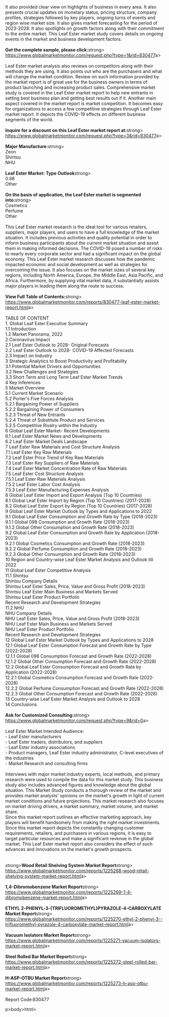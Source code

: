 <html><body><p><br /><br />It also provided clear view on highlights of business in every area. It also presents crucial updates on monetary status, pricing structure, company profiles, strategies followed by key players, ongoing turns of events and region wise market size. It also gives market forecasting for the period of 2023-2028. It also spotlights on growth factors along with their commitment to the entire market. This Leaf Ester market study covers details on ongoing events in the market and business development factors. <br /><br /><strong>Get the complete sample, please click:</strong>strong><br /><a href="https://www.globalmarketmonitor.com/request.php?type=1&amp;rid=830477">https://www.globalmarketmonitor.com/request.php?type=1&amp;rid=830477</a>a><br /><br />Leaf Ester market analysis also reviews on competitors along with their methods they are using. It also points out who are the purchasers and what will change the market condition. Review on such information provided by the market report is of great use for the business owners in terms of product launching and increasing product sales. Comprehensive market study is covered in the Leaf Ester market report to help new entrants in setting best business plan and getting best results out if it. Another main aspect covered in the market report is market competition. It becomes easy for organizations to access a few competitive strategies through Leaf Ester market report. It depicts the COVID-19 effects on different business segments of the world. <br /><br /><strong>Inquire for a discount on this Leaf Ester market report at:</strong>strong><br /><a href="https://www.globalmarketmonitor.com/request.php?type=3&amp;rid=830477">https://www.globalmarketmonitor.com/request.php?type=3&amp;rid=830477</a>a><br /><br /><strong>Major Manufacture:</strong>strong><br /> Zeon <br />Shintsu <br />NHU <br /><br /><strong>Leaf Ester Market: Type Outlook</strong>strong><br />0.98 <br />Other <br /><br /><strong>On the basis of application, the Leaf Ester market is segmented into:</strong>strong><br />Cosmetics <br />Perfume <br />Other <br /><br />This Leaf Ester market research is the ideal tool for various retailers, suppliers, major players, and users to have a full knowledge of the market situation. It includes previous activities and quality potential in order to inform business participants about the current market situation and assist them in making informed decisions. The COVID-19 posed a number of risks to nearly every corporate sector and had a significant impact on the global economy. This Leaf Ester market research discusses how the pandemic impacted economic and social development as well as strategies for overcoming the issue. It also focuses on the market sizes of several key regions, including North America, Europe, the Middle East, Asia Pacific, and Africa. Furthermore, by supplying vital market data, it substantially assists major players in leading them along the route to success.<br /><br /><strong>View Full Table of Contents:</strong>strong><br /><a href="https://www.globalmarketmonitor.com/reports/830477-leaf-ester-market-report.html">https://www.globalmarketmonitor.com/reports/830477-leaf-ester-market-report.html</a>a><br /><br />TABLE OF CONTENT<br />1. Global Leaf Ester Executive Summary<br />1.1 Introduction<br />1.2 Market Panorama, 2022<br />2 Coronavirus Impact<br />2.1 Leaf Ester Outlook to 2028- Original Forecasts<br />2.2 Leaf Ester Outlook to 2028- COVID-19 Affected Forecasts<br />2.3 Impact on Industry<br />3 Strategic Analytics to Boost Productivity and Profitability<br />3.1 Potential Market Drivers and Opportunities<br />3.2 New Challenges and Strategies<br />3.3 Short Term and Long Term Leaf Ester Market Trends<br />4 Key Inferences<br />5 Market Overview<br />5.1 Current Market Scenario<br />5.2 Porter's Five Forces Analysis<br />5.2.1 Bargaining Power of Suppliers<br />5.2.2 Bargaining Power of Consumers<br />5.2.3 Threat of New Entrants<br />5.2.4 Threat of Substitute Product and Services<br />5.2.5 Competitive Rivalry within the Industry<br />6 Global Leaf Ester Market- Recent Developments<br />6.1 Leaf Ester Market News and Developments<br />6.2 Leaf Ester Market Deals Landscape<br />7 Leaf Ester Raw Materials and Cost Structure Analysis<br />7.1 Leaf Ester Key Raw Materials<br />7.2 Leaf Ester Price Trend of Key Raw Materials<br />7.3 Leaf Ester Key Suppliers of Raw Materials<br />7.4 Leaf Ester Market Concentration Rate of Raw Materials<br />7.5 Leaf Ester Cost Structure Analysis<br />7.5.1 Leaf Ester Raw Materials Analysis<br />7.5.2 Leaf Ester Labor Cost Analysis<br />7.5.3 Leaf Ester Manufacturing Expenses Analysis<br />8 Global Leaf Ester Import and Export Analysis (Top 10 Countries)<br />8.1 Global Leaf Ester Import by Region (Top 10 Countries) (2017-2028)<br />8.2 Global Leaf Ester Export by Region (Top 10 Countries) (2017-2028)<br />9 Global Leaf Ester Market Outlook by Types and Applications to 2022<br />9.1 Global Leaf Ester Consumption and Growth Rate by Type (2018-2023)<br />9.1.1 Global 098 Consumption and Growth Rate (2018-2023)<br />9.1.2 Global Other Consumption and Growth Rate (2018-2023)<br />9.2 Global Leaf Ester Consumption and Growth Rate by Application (2018-2023)<br />9.2.1  Global Cosmetics Consumption and Growth Rate (2018-2023)<br />9.2.2  Global Perfume Consumption and Growth Rate (2018-2023)<br />9.2.3  Global Other Consumption and Growth Rate (2018-2023)<br />10 Region and Country-wise Leaf Ester Market Analysis and Outlook till 2022<br />11 Global Leaf Ester Competitive Analysis<br />11.1 Shintsu<br />Shintsu Company Details<br />Shintsu Leaf Ester Sales, Price, Value and Gross Profit (2018-2023)<br />Shintsu Leaf Ester Main Business and Markets Served<br />Shintsu Leaf Ester Product Portfolio<br />Recent Research and Development Strategies<br />11.2 NHU<br />NHU Company Details<br />NHU Leaf Ester Sales, Price, Value and Gross Profit (2018-2023)<br />NHU Leaf Ester Main Business and Markets Served<br />NHU Leaf Ester Product Portfolio<br />Recent Research and Development Strategies<br />12 Global Leaf Ester Market Outlook by Types and Applications to 2028<br />12.1 Global Leaf Ester Consumption Forecast and Growth Rate by Type (2022-2028)<br />12.1.1 Global 098 Consumption Forecast and Growth Rate (2022-2028)<br />12.1.2 Global Other Consumption Forecast and Growth Rate (2022-2028)<br />12.2 Global Leaf Ester Consumption Forecast and Growth Rate by Application (2022-2028)<br />12.2.1 Global Cosmetics Consumption Forecast and Growth Rate (2022-2028)<br />12.2.2 Global Perfume Consumption Forecast and Growth Rate (2022-2028)<br />12.2.3 Global Other Consumption Forecast and Growth Rate (2022-2028)<br />13 Country-wise Leaf Ester Market Analysis and Outlook to 2028<br />14 Conclusions<br /><br /><strong>Ask for Customized Consulting:</strong>strong><br /><a href="https://www.globalmarketmonitor.com/request.php?type=9&amp;rid=0">https://www.globalmarketmonitor.com/request.php?type=9&amp;rid=0</a>a><br /><br />Leaf Ester Market Intended Audience:<br />- Leaf Ester manufacturers<br />- Leaf Ester traders, distributors, and suppliers<br />- Leaf Ester industry associations<br />- Product managers, Leaf Ester industry administrator, C-level executives of the industries<br />- Market Research and consulting firms<br /><br />Interviews with major market industry experts, local methods, and primary research were used to compile the data for this market study. This business study also includes advanced figures and knowledge about the global situation. This Market Study conducts a thorough review of the market and provides market analysts' opinions on the market's growth in light of current market conditions and future projections. This market research also focuses on market driving drivers, a market summary, market volume, and market share.<br />Since this market report outlines an effective marketing approach, key players will benefit handsomely from making the right market investments. Since this market report depicts the constantly changing customer requirements, retailers, and purchasers in various regions, it is easy to target particular resources and make a significant revenue in the global market. This Leaf Ester market report also considers the effect of such advances and innovations on the market's growth prospects.<br /><br /><strong><br /></strong>strong><strong>Wood Retail Shelving System Market Report</strong>strong><br /><a href="https://www.globalmarketmonitor.com/reports/1225268-wood-retail-shelving-system-market-report.html">https://www.globalmarketmonitor.com/reports/1225268-wood-retail-shelving-system-market-report.html</a>a><br /><br /><strong>1,4-Dibromobenzene Market Report</strong>strong><br /><a href="https://www.globalmarketmonitor.com/reports/1225269-1-4-dibromobenzene-market-report.html">https://www.globalmarketmonitor.com/reports/1225269-1-4-dibromobenzene-market-report.html</a>a><br /><br /><strong>ETHYL 2-PHENYL-3-(TRIFLUOROMETHYL)PYRAZOLE-4-CARBOXYLATE Market Report</strong>strong><br /><a href="https://www.globalmarketmonitor.com/reports/1225270-ethyl-2-phenyl-3--trifluoromethyl-pyrazole-4-carboxylate-market-report.html">https://www.globalmarketmonitor.com/reports/1225270-ethyl-2-phenyl-3--trifluoromethyl-pyrazole-4-carboxylate-market-report.html</a>a><br /><br /><strong>Vacuum Isolators Market Report</strong>strong><br /><a href="https://www.globalmarketmonitor.com/reports/1225271-vacuum-isolators-market-report.html">https://www.globalmarketmonitor.com/reports/1225271-vacuum-isolators-market-report.html</a>a><br /><br /><strong>Steel Rolled Bar Market Report</strong>strong><br /><a href="https://www.globalmarketmonitor.com/reports/1225272-steel-rolled-bar-market-report.html">https://www.globalmarketmonitor.com/reports/1225272-steel-rolled-bar-market-report.html</a>a><br /><br /><strong>H-ASP-OTBU Market Report</strong>strong><br /><a href="https://www.globalmarketmonitor.com/reports/1225273-h-asp-otbu-market-report.html">https://www.globalmarketmonitor.com/reports/1225273-h-asp-otbu-market-report.html</a>a><br /><br />Report Code:830477</p>p></body>body></html>html></p></body></html>
